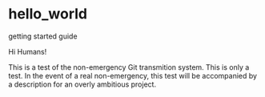 # hello_world
getting started guide

Hi Humans!

This is a test of the non-emergency Git transmition system. This is only a test. In the event of a real non-emergency, this test will be accompanied by a description for an overly ambitious project.
